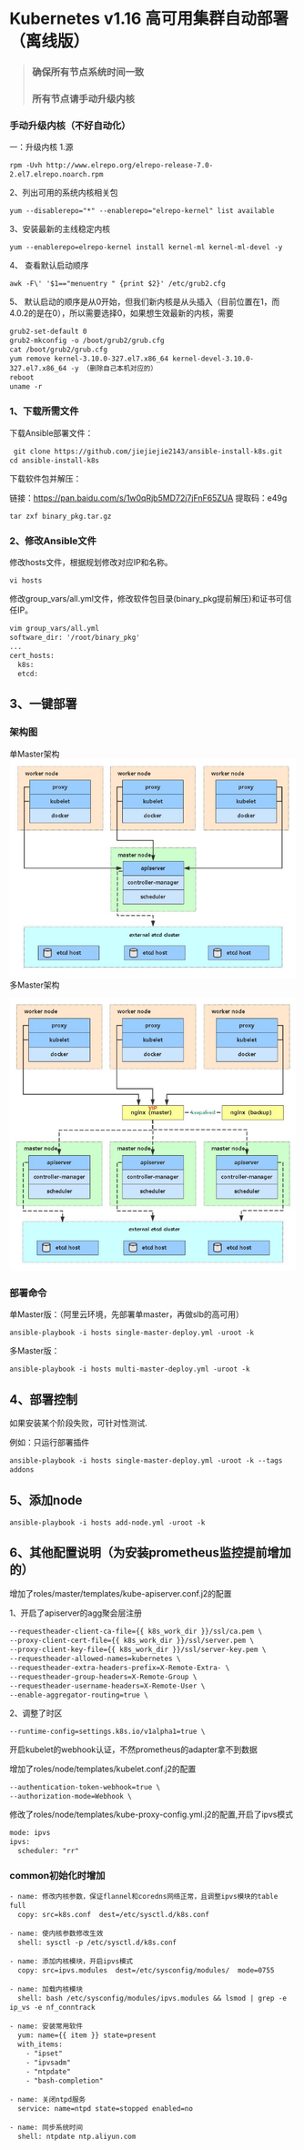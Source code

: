 # Kubernetes v1.16 高可用集群自动部署（离线版）
>### 确保所有节点系统时间一致
>### 所有节点请手动升级内核
### 手动升级内核（不好自动化）
一：升级内核
1.源

```
rpm -Uvh http://www.elrepo.org/elrepo-release-7.0-2.el7.elrepo.noarch.rpm
```
2、列出可用的系统内核相关包
```
yum --disablerepo="*" --enablerepo="elrepo-kernel" list available
```
3、安装最新的主线稳定内核
```
yum --enablerepo=elrepo-kernel install kernel-ml kernel-ml-devel -y
```
4、 查看默认启动顺序
```
awk -F\' '$1=="menuentry " {print $2}' /etc/grub2.cfg
```
5、 默认启动的顺序是从0开始，但我们新内核是从头插入（目前位置在1，而4.0.2的是在0），所以需要选择0，如果想生效最新的内核，需要
```
grub2-set-default 0
grub2-mkconfig -o /boot/grub2/grub.cfg
cat /boot/grub2/grub.cfg
yum remove kernel-3.10.0-327.el7.x86_64 kernel-devel-3.10.0-327.el7.x86_64 -y （删除自己本机对应的）
reboot
uname -r
```
### 1、下载所需文件

下载Ansible部署文件：

```
 git clone https://github.com/jiejiejie2143/ansible-install-k8s.git
cd ansible-install-k8s
```

下载软件包并解压：

链接：https://pan.baidu.com/s/1w0qRjb5MD72j7jFnF65ZUA 
提取码：e49g
```
tar zxf binary_pkg.tar.gz
```
### 2、修改Ansible文件

修改hosts文件，根据规划修改对应IP和名称。

```
vi hosts
```
修改group_vars/all.yml文件，修改软件包目录(binary_pkg提前解压)和证书可信任IP。

```
vim group_vars/all.yml
software_dir: '/root/binary_pkg'
...
cert_hosts:
  k8s:
  etcd:
```
## 3、一键部署
### 架构图
单Master架构
![avatar](https://raw.githubusercontent.com/jiejiejie2143/ansible-install-k8s/master/single-master.jpg)
多Master架构

![avatar](https://raw.githubusercontent.com/jiejiejie2143/ansible-install-k8s/master/multi-master.jpg)

### 部署命令
单Master版：（阿里云环境，先部署单master，再做slb的高可用）
```
ansible-playbook -i hosts single-master-deploy.yml -uroot -k
```
多Master版：
```
ansible-playbook -i hosts multi-master-deploy.yml -uroot -k
```

## 4、部署控制
如果安装某个阶段失败，可针对性测试.

例如：只运行部署插件
```
ansible-playbook -i hosts single-master-deploy.yml -uroot -k --tags addons
```
## 5、添加node
```
ansible-playbook -i hosts add-node.yml -uroot -k 
```

## 6、其他配置说明（为安装prometheus监控提前增加的）
增加了roles/master/templates/kube-apiserver.conf.j2的配置

1、开启了apiserver的agg聚会层注册
```
--requestheader-client-ca-file={{ k8s_work_dir }}/ssl/ca.pem \
--proxy-client-cert-file={{ k8s_work_dir }}/ssl/server.pem \
--proxy-client-key-file={{ k8s_work_dir }}/ssl/server-key.pem \
--requestheader-allowed-names=kubernetes \
--requestheader-extra-headers-prefix=X-Remote-Extra- \
--requestheader-group-headers=X-Remote-Group \
--requestheader-username-headers=X-Remote-User \
--enable-aggregator-routing=true \
```
2、调整了时区
```
--runtime-config=settings.k8s.io/v1alpha1=true \
```

开启kubelet的webhook认证，不然prometheus的adapter拿不到数据

增加了roles/node/templates/kubelet.conf.j2的配置
```
--authentication-token-webhook=true \
--authorization-mode=Webhook \
```
修改了roles/node/templates/kube-proxy-config.yml.j2的配置,开启了ipvs模式
```
mode: ipvs
ipvs:
  scheduler: "rr"
```
### common初始化时增加
```
- name: 修改内核参数，保证flannel和coredns网络正常，且调整ipvs模块的table full
  copy: src=k8s.conf  dest=/etc/sysctl.d/k8s.conf

- name: 使内核参数修改生效
  shell: sysctl -p /etc/sysctl.d/k8s.conf

- name: 添加内核模块，开启ipvs模式
  copy: src=ipvs.modules  dest=/etc/sysconfig/modules/  mode=0755

- name: 加载内核模块
  shell: bash /etc/sysconfig/modules/ipvs.modules && lsmod | grep -e ip_vs -e nf_conntrack

- name: 安装常用软件
  yum: name={{ item }} state=present
  with_items:
    - "ipset"
    - "ipvsadm"
    - "ntpdate"
    - "bash-completion"

- name: 关闭ntpd服务
  service: name=ntpd state=stopped enabled=no

- name: 同步系统时间
  shell: ntpdate ntp.aliyun.com
```